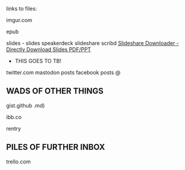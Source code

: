 
links to files:

imgur.com

epub

slides - 
slides
speakerdeck
slideshare
scribd
[Slideshare Downloader - Directly Download Slides PDF/PPT](https://slidesaver.app/)
- THIS GOES TO TB!


twitter.com
mastodon posts
facebook posts
@

## WADS OF OTHER THINGS

gist.github
.md)

ibb.co

rentry

## PILES OF FURTHER INBOX

trello.com
